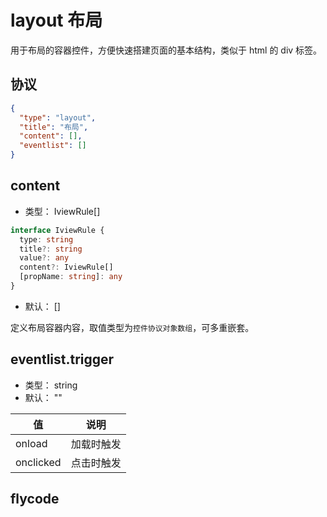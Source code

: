 # layout 布局
用于布局的容器控件，方便快速搭建页面的基本结构，类似于 html 的 div 标签。

## 协议

```json
{
  "type": "layout",
  "title": "布局",
  "content": [],
  "eventlist": []
}
```

## content
+ 类型： IviewRule[]

```typescript
interface IviewRule {
  type: string
  title?: string
  value?: any
  content?: IviewRule[]
  [propName: string]: any
}
```

+ 默认： []

定义布局容器内容，取值类型为`控件协议对象数组`，可多重嵌套。

## eventlist.trigger
+ 类型： string
+ 默认： ""



| 值 | 说明 |
| ---- | ---- |
| onload | 加载时触发 |
| onclicked | 点击时触发 |


## flycode
